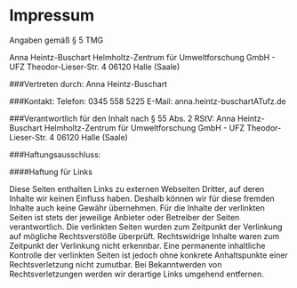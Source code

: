 # Impressum
Angaben gemäß § 5 TMG

Anna Heintz-Buschart
Helmholtz-Zentrum für Umweltforschung GmbH - UFZ
Theodor-Lieser-Str. 4
06120 Halle (Saale)


###Vertreten durch:
Anna Heintz-Buschart

###Kontakt:
Telefon: 0345 558 5225
E-Mail: anna.heintz-buschartATufz.de

###Verantwortlich für den Inhalt nach § 55 Abs. 2 RStV:
Anna Heintz-Buschart
Helmholtz-Zentrum für Umweltforschung GmbH - UFZ
Theodor-Lieser-Str. 4
06120 Halle (Saale)

###Haftungsausschluss:

####Haftung für Links

Diese Seiten enthalten Links zu externen Webseiten Dritter, auf deren Inhalte wir keinen Einfluss haben. Deshalb können wir für diese fremden Inhalte auch keine Gewähr übernehmen. Für die Inhalte der verlinkten Seiten ist stets der jeweilige Anbieter oder Betreiber der Seiten verantwortlich. Die verlinkten Seiten wurden zum Zeitpunkt der Verlinkung auf mögliche Rechtsverstöße überprüft. Rechtswidrige Inhalte waren zum Zeitpunkt der Verlinkung nicht erkennbar. Eine permanente inhaltliche Kontrolle der verlinkten Seiten ist jedoch ohne konkrete Anhaltspunkte einer Rechtsverletzung nicht zumutbar. Bei Bekanntwerden von Rechtsverletzungen werden wir derartige Links umgehend entfernen.

